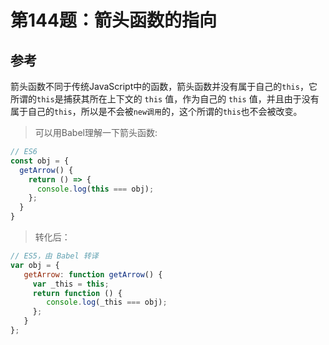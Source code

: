 # 第144题：箭头函数的指向

## 参考

箭头函数不同于传统JavaScript中的函数，箭头函数并没有属于⾃⼰的`this`，它所谓的`this`是捕获其所在上下⽂的 `this` 值，作为⾃⼰的 `this` 值，并且由于没有属于⾃⼰的`this`，所以是不会被`new调⽤`的，这个所谓的`this`也不会被改变。

> 可以⽤Babel理解⼀下箭头函数:

```js
// ES6 
const obj = { 
  getArrow() { 
    return () => { 
      console.log(this === obj); 
    }; 
  } 
}
```

> 转化后：

```js
// ES5，由 Babel 转译
var obj = { 
   getArrow: function getArrow() { 
     var _this = this; 
     return function () { 
        console.log(_this === obj); 
     }; 
   } 
};
```